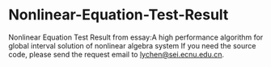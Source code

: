 # Nonlinear-Equation-Test-Result
Nonlinear Equation Test Result  from essay:A high performance algorithm for global interval solution of nonlinear algebra system
If you need the source code, please send the request email to lychen@sei.ecnu.edu.cn.
